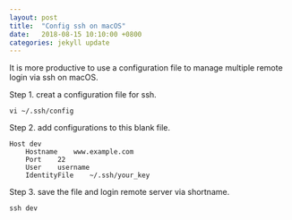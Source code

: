 ```yaml
---
layout: post
title:  "Config ssh on macOS"
date:   2018-08-15 10:10:00 +0800
categories: jekyll update
---
```


It is more productive to use a configuration file to manage multiple remote login via ssh on macOS.

Step 1. creat a configuration file for ssh.

`vi ~/.ssh/config`

Step 2. add configurations to this blank file.

```
Host dev
    Hostname    www.example.com
    Port    22
    User    username
    IdentityFile    ~/.ssh/your_key
```

Step 3. save the file and login remote server via shortname.

`ssh dev`



